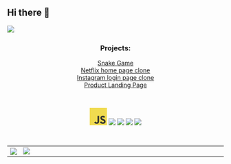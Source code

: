 ## Hi there 👋

<img src="https://raw.githubusercontent.com/gabsschrodinger/gabsschrodinger/main/gabsschrodinger.svg">

<h3 align="center">Projects:</h3>
<p align="center">
    <a href="https://snake-game-plum.vercel.app/" target="_blank">Snake Game</a><br>
    <a href="https://netflix-clone-steel-alpha.vercel.app/">Netflix home page clone</a><br>
    <a href="https://instagram-login-page.vercel.app/">Instagram login page clone</a><br>
    <a href="https://product-landing-page-pi.vercel.app/">Product Landing Page</a>
</p>

<br><p align="center">
    <code><img height="40" src="https://raw.githubusercontent.com/github/explore/80688e429a7d4ef2fca1e82350fe8e3517d3494d/topics/javascript/javascript.png"></code>
    <code><img height="40" src="https://image.flaticon.com/icons/svg/226/226777.svg"></code>
    <code><img height="40" src="https://avatars0.githubusercontent.com/u/139426?s=200&v=4"></code>
    <code><img height="40" src="https://avatars0.githubusercontent.com/u/317776?s=200&v=4"></code>
    <code><img height="40" src="https://avatars1.githubusercontent.com/u/2918581?s=200&v=4"></code>
</p>

<br>
<center>
  <table>
    <tr>
      <td><img width="400px" align="center" src="https://github-readme-stats.vercel.app/api/top-langs/?username=gabsschrodinger&layout=compact&theme=tokyonight&langs_count=6"/></td>
      <td><img width="495px" align="left" src="https://github-readme-stats.vercel.app/api?username=gabsschrodinger&hide=html&layout=compact&show_icons=true&theme=tokyonight"/></td>
    </tr>
  </table>
</center>
